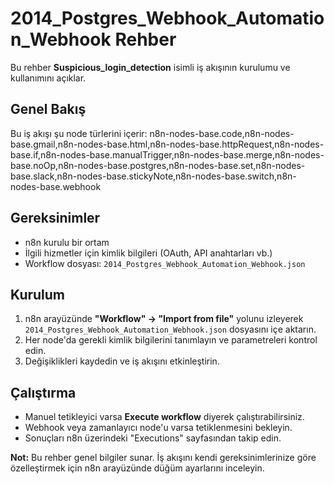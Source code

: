# 2014_Postgres_Webhook_Automation_Webhook Rehber

Bu rehber **Suspicious_login_detection** isimli iş akışının kurulumu ve kullanımını açıklar.

## Genel Bakış
Bu iş akışı şu node türlerini içerir: n8n-nodes-base.code,n8n-nodes-base.gmail,n8n-nodes-base.html,n8n-nodes-base.httpRequest,n8n-nodes-base.if,n8n-nodes-base.manualTrigger,n8n-nodes-base.merge,n8n-nodes-base.noOp,n8n-nodes-base.postgres,n8n-nodes-base.set,n8n-nodes-base.slack,n8n-nodes-base.stickyNote,n8n-nodes-base.switch,n8n-nodes-base.webhook

## Gereksinimler
- n8n kurulu bir ortam
- İlgili hizmetler için kimlik bilgileri (OAuth, API anahtarları vb.)
- Workflow dosyası: `2014_Postgres_Webhook_Automation_Webhook.json`

## Kurulum
1. n8n arayüzünde **"Workflow" → "Import from file"** yolunu izleyerek `2014_Postgres_Webhook_Automation_Webhook.json` dosyasını içe aktarın.
2. Her node'da gerekli kimlik bilgilerini tanımlayın ve parametreleri kontrol edin.
3. Değişiklikleri kaydedin ve iş akışını etkinleştirin.

## Çalıştırma
- Manuel tetikleyici varsa **Execute workflow** diyerek çalıştırabilirsiniz.
- Webhook veya zamanlayıcı node'u varsa tetiklenmesini bekleyin.
- Sonuçları n8n üzerindeki "Executions" sayfasından takip edin.

**Not:** Bu rehber genel bilgiler sunar. İş akışını kendi gereksinimlerinize göre özelleştirmek için n8n arayüzünde düğüm ayarlarını inceleyin.
